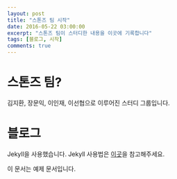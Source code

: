 ```yaml
---
layout: post
title: "스톤즈 팀 시작"
date: 2016-05-22 03:00:00
excerpt: "스톤즈 팀이 스터디한 내용을 이곳에 기록합니다"
tags: [블로그, 시작]
comments: true
---
```


# 스톤즈 팀?
김지환, 장문익, 이인재, 이선협으로 이루어진 스터디 그룹입니다.

# 블로그
Jekyll을 사용했습니다. Jekyll 사용법은 [이곳](http://jekyllrb-ko.github.io/)을 참고해주세요.

이 문서는 예제 문서입니다.
